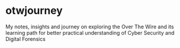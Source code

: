 # otwjourney
My notes, insights and journey on exploring the Over The Wire and its learning path for better practical understanding of Cyber Security and Digital Forensics  
